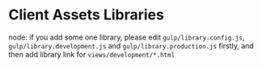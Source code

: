 # Client Assets Libraries

node: if you add some one library, please edit `gulp/library.config.js`, `gulp/library.development.js` and `gulp/library.production.js` firstly, and then add library link for `views/development/*.html` 
